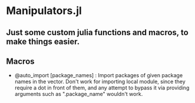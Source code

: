 # Manipulators.jl
Just some custom julia functions and macros, to make things easier.
---
## Macros
- @auto_import [package_names] : Import packages of given package names in the vector. Don't work for importing local module, since they require a dot in front of them, and any attempt to bypass it via providing arguments such as ".package_name" wouldn't work.
